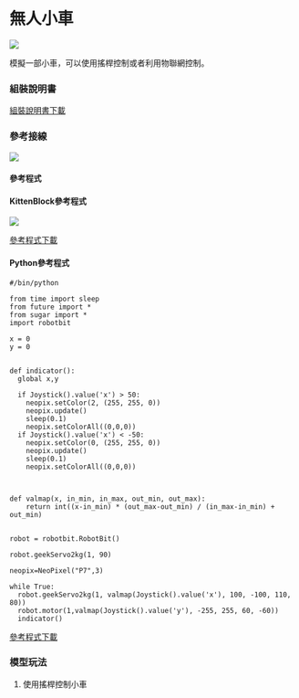 # 無人小車

![](https://kittenbothk.readthedocs.io/en/latest/\_images/car1.jpg)

模擬一部小車，可以使用搖桿控制或者利用物聯網控制。

### 組裝說明書

[組裝說明書下載](https://github.com/kittenbothk/kittenbothk/raw/master/Kits/future\_inventor/instructions/pdf/rc\_kart.pdf)

### 參考接線

![](https://kittenbothk.readthedocs.io/en/latest/\_images/rc\_kart\_wire.png)

#### 參考程式

#### KittenBlock參考程式

![](https://kittenbothk.readthedocs.io/en/latest/\_images/rc\_kart\_code.png)

[參考程式下載](https://github.com/kittenbothk/kittenbothk/raw/master/Kits/future\_inventor/instructions/sb3/rc%20kart.sb3)

#### Python參考程式

```
#/bin/python

from time import sleep
from future import *
from sugar import *
import robotbit

x = 0
y = 0


def indicator():
  global x,y

  if Joystick().value('x') > 50:
    neopix.setColor(2, (255, 255, 0))
    neopix.update()
    sleep(0.1)
    neopix.setColorAll((0,0,0))
  if Joystick().value('x') < -50:
    neopix.setColor(0, (255, 255, 0))
    neopix.update()
    sleep(0.1)
    neopix.setColorAll((0,0,0))



def valmap(x, in_min, in_max, out_min, out_max):
    return int((x-in_min) * (out_max-out_min) / (in_max-in_min) + out_min)


robot = robotbit.RobotBit()

robot.geekServo2kg(1, 90)

neopix=NeoPixel("P7",3)

while True:
  robot.geekServo2kg(1, valmap(Joystick().value('x'), 100, -100, 110, 80))
  robot.motor(1,valmap(Joystick().value('y'), -255, 255, 60, -60))
  indicator()
```

[參考程式下載](https://github.com/kittenbothk/kittenbothk/raw/master/Kits/future\_inventor/instructions/py/kart.py)

### 模型玩法

1. 使用搖桿控制小車
